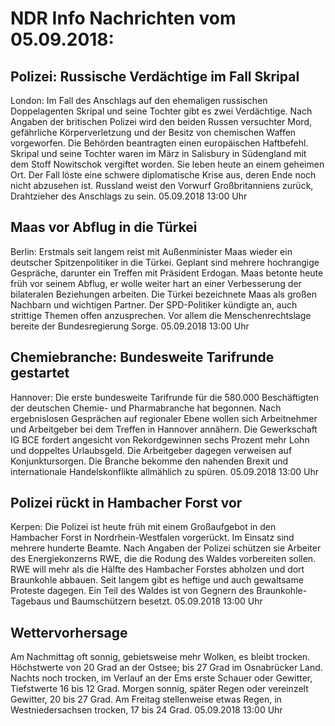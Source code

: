 # NDR Info Nachrichten vom 05.09.2018:


## Polizei: Russische Verdächtige im Fall Skripal
London: Im Fall des Anschlags auf den ehemaligen russischen Doppelagenten Skripal und seine Tochter gibt es zwei Verdächtige. Nach Angaben der britischen Polizei wird den beiden Russen versuchter Mord, gefährliche Körperverletzung und der Besitz von chemischen Waffen vorgeworfen. Die Behörden beantragten einen europäischen Haftbefehl. Skripal und seine Tochter waren im März in Salisbury in Südengland mit dem Stoff Nowitschok vergiftet worden. Sie leben heute an einem geheimen Ort. Der Fall löste eine schwere diplomatische Krise aus, deren Ende noch nicht abzusehen ist. Russland weist den Vorwurf Großbritanniens zurück, Drahtzieher des Anschlags zu sein. 05.09.2018 13:00 Uhr 

## Maas vor Abflug in die Türkei
Berlin: Erstmals seit langem reist mit Außenminister Maas wieder ein deutscher Spitzenpolitiker in die Türkei. Geplant sind mehrere hochrangige Gespräche, darunter ein Treffen mit Präsident Erdogan. Maas betonte heute früh vor seinem Abflug, er wolle weiter hart an einer Verbesserung der bilateralen Beziehungen arbeiten. Die Türkei bezeichnete Maas als großen Nachbarn und wichtigen Partner. Der SPD-Politiker kündigte an, auch strittige Themen offen anzusprechen. Vor allem die Menschenrechtslage bereite der Bundesregierung Sorge. 05.09.2018 13:00 Uhr 

## Chemiebranche: Bundesweite Tarifrunde gestartet
Hannover: 	Die erste bundesweite Tarifrunde für die 580.000 Beschäftigten der deutschen Chemie- und Pharmabranche hat begonnen. Nach ergebnislosen Gesprächen auf regionaler Ebene wollen sich Arbeitnehmer und Arbeitgeber bei dem Treffen in Hannover annähern. Die Gewerkschaft IG BCE fordert angesicht von Rekordgewinnen sechs Prozent mehr Lohn und doppeltes Urlaubsgeld. Die Arbeitgeber dagegen verweisen auf Konjunktursorgen. Die Branche bekomme den nahenden Brexit und internationale Handelskonflikte allmählich zu spüren. 05.09.2018 13:00 Uhr 

## Polizei rückt in Hambacher Forst vor
Kerpen: Die Polizei ist heute früh mit einem Großaufgebot in den Hambacher Forst in Nordrhein-Westfalen vorgerückt. Im Einsatz sind mehrere hunderte Beamte. Nach Angaben der Polizei schützen sie Arbeiter des Energiekonzerns RWE, die die Rodung des Waldes vorbereiten sollen. RWE will mehr als die Hälfte des Hambacher Forstes abholzen und dort Braunkohle abbauen. Seit langem gibt es heftige und auch gewaltsame Proteste dagegen. Ein Teil des Waldes ist von Gegnern des Braunkohle-Tagebaus und Baumschützern besetzt. 05.09.2018 13:00 Uhr 

## Wettervorhersage
Am Nachmittag oft sonnig, gebietsweise mehr Wolken, es bleibt trocken. Höchstwerte von 20 Grad an der Ostsee; bis 27 Grad im Osnabrücker Land. Nachts noch trocken, im Verlauf an der Ems erste Schauer oder Gewitter,  Tiefstwerte 16 bis 12 Grad. Morgen sonnig, später Regen oder vereinzelt Gewitter, 20 bis 27 Grad. Am Freitag stellenweise etwas Regen, in Westniedersachsen trocken, 17 bis 24 Grad. 05.09.2018 13:00 Uhr 
